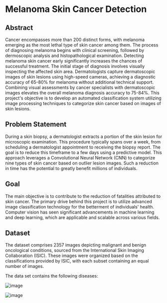 # Melanoma Skin Cancer Detection
## Abstract
Cancer encompasses more than 200 distinct forms, with melanoma emerging as the most lethal type of skin cancer among them. The process of diagnosing melanoma begins with clinical screening, followed by dermoscopic analysis and histopathological examination. Detecting melanoma skin cancer early significantly increases the chances of successful treatment. The initial stage of diagnosis involves visually inspecting the affected skin area. Dermatologists capture dermatoscopic images of skin lesions using high-speed cameras, achieving a diagnostic accuracy of 65-80% for melanoma without additional technical support. Combining visual assessments by cancer specialists with dermatoscopic images elevates the overall melanoma diagnosis accuracy to 75-84%. This project's objective is to develop an automated classification system utilizing image processing techniques to categorize skin cancer based on images of skin lesions.

## Problem Statement
 During a skin biopsy, a dermatologist extracts a portion of the skin lesion for microscopic examination. This procedure typically spans over a week, from scheduling a dermatologist appointment to receiving the biopsy report. The goal is to reduce this timeframe to a few days using a predictive model. This approach leverages a Convolutional Neural Network (CNN) to categorize nine types of skin cancer based on outlier lesion images. Such a reduction in time has the potential to greatly benefit millions of individuals.

## Goal
The main objective is to contribute to the reduction of fatalities attributed to skin cancer. The primary drive behind this project is to utilize advanced image classification technology for the betterment of individuals' health. Computer vision has seen significant advancements in machine learning and deep learning, which are applicable and scalable across various fields.

## Dataset
The dataset comprises 2357 images depicting malignant and benign oncological conditions, sourced from the International Skin Imaging Collaboration (ISIC). These images were organized based on the classifications provided by ISIC, with each subset containing an equal number of images.

The data set contains the following diseases:

![image](https://github.com/swaraj0009/Melanoma-Skin-Cancer-Detection-Swaraj-Assign/assets/146698086/57d0aad4-562d-4e0a-a8ef-a415a5bd7064)

![image](https://github.com/swaraj0009/Melanoma-Skin-Cancer-Detection-Swaraj-Assign/assets/146698086/2644e3e4-f778-4211-ba79-b60c42b6ddbc)

